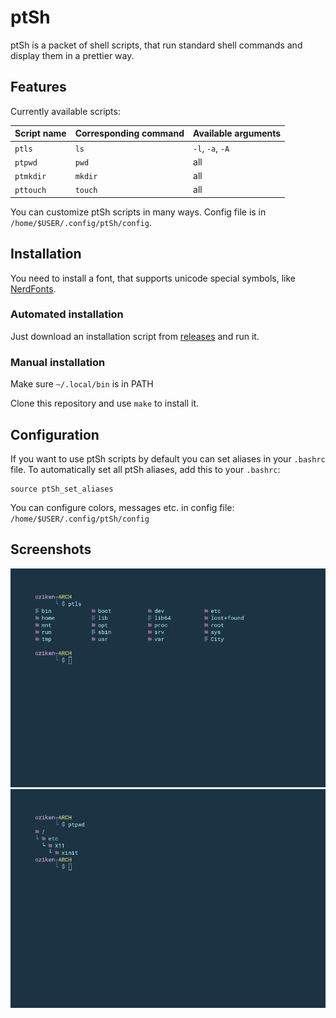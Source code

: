# ptSh

ptSh is a packet of shell scripts, that run standard shell commands and display them in a prettier way.

## Features

Currently available scripts:

| Script name  | Corresponding command | Available arguments |
| ------------ | ------------          | ------------        |
| `ptls`       | `ls`                  | `-l`, `-a`, `-A`    |
| `ptpwd`      | `pwd`                 | all                 |
| `ptmkdir`    | `mkdir`               | all                 |
| `pttouch`    | `touch`               | all                 |

You can customize ptSh scripts in many ways. Config file is in `/home/$USER/.config/ptSh/config`.

## Installation

You need to install a font, that supports unicode special symbols, like [NerdFonts](https://github.com/ryanoasis/nerd-fonts).

### Automated installation

Just download an installation script from [releases](https://github.com/jszczerbinsky/ptSh/releases) and run it.

### Manual installation

Make sure `~/.local/bin` is in PATH

Clone this repository and use `make` to install it.

## Configuration

If you want to use ptSh scripts by default you can set aliases in your `.bashrc` file.
To automatically set all ptSh aliases, add this to your `.bashrc`:

```shell
source ptSh_set_aliases
```

You can configure colors, messages etc. in config file: `/home/$USER/.config/ptSh/config`

## Screenshots

![](/img/ptls.png)
![](/img/ptpwd.png)
